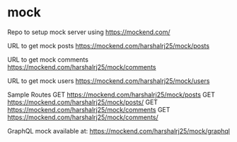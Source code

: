 # mock
Repo to setup mock server using https://mockend.com/

URL to get mock posts
https://mockend.com/harshalrj25/mock/posts


URL to get mock comments
https://mockend.com/harshalrj25/mock/comments


URL to get mock users
https://mockend.com/harshalrj25/mock/users


Sample Routes
GET https://mockend.com/harshalrj25/mock/posts
GET https://mockend.com/harshalrj25/mock/posts/<id>
GET https://mockend.com/harshalrj25/mock/comments
GET https://mockend.com/harshalrj25/mock/comments/<id>
  
  
GraphQL mock available at:
https://mockend.com/harshalrj25/mock/graphql
